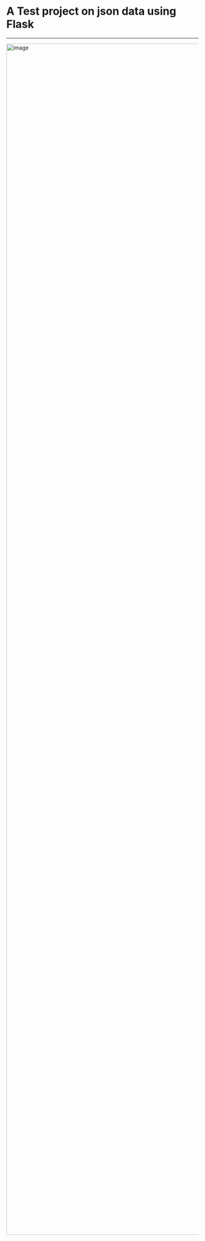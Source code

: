 # A Test project on json data using Flask

---

<img width="1440" height="3116" alt="image" src="https://github.com/user-attachments/assets/8cddf90f-46b8-4429-a3b9-ab8ddd62a303" />
